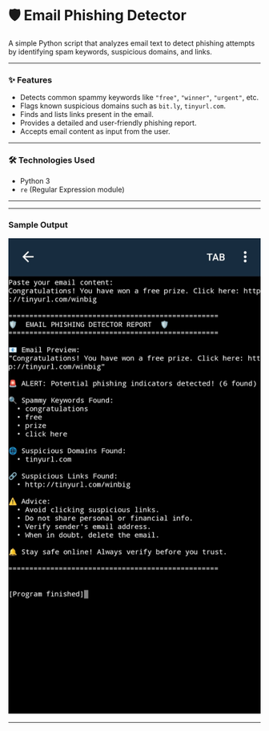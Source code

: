 # 🛡️ Email Phishing Detector

A simple Python script that analyzes email text to detect phishing attempts by identifying spam keywords, suspicious domains, and links.

---

### ✨ Features

- Detects common spammy keywords like `"free"`, `"winner"`, `"urgent"`, etc.
- Flags known suspicious domains such as `bit.ly`, `tinyurl.com`.
- Finds and lists links present in the email.
- Provides a detailed and user-friendly phishing report.
- Accepts email content as input from the user.

---

### 🛠️ Technologies Used

- Python 3
- `re` (Regular Expression module)

---


---

### Sample Output

![Output Screenshot](output_screenshot.jpg)

---

